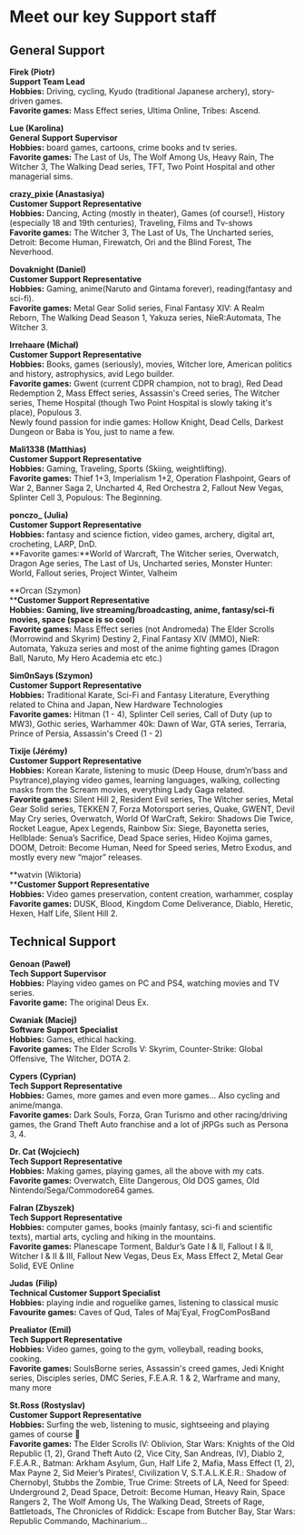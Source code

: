 Meet our key Support staff
==========================

General Support
---------------

**Firek (Piotr)**  
**Support Team Lead**  
**Hobbies:** Driving, cycling, Kyudo (traditional Japanese archery), story-driven games.  
**Favorite games:** Mass Effect series, Ultima Online, Tribes: Ascend.

**Lue (Karolina)**  
**General Support Supervisor**  
**Hobbies:** board games, cartoons, crime books and tv series.  
**Favorite games:** The Last of Us, The Wolf Among Us, Heavy Rain, The Witcher 3, The Walking Dead series, TFT, Two Point Hospital and other managerial sims.

**crazy\_pixie (Anastasiya)**  
**Customer Support Representative**  
**Hobbies:** Dancing, Acting (mostly in theater), Games (of course!), History (especially 18 and 19th centuries), Traveling, Films and Tv-shows  
**Favorite games:** The Witcher 3, The Last of Us, The Uncharted series, Detroit: Become Human, Firewatch, Ori and the Blind Forest, The Neverhood.

**Dovaknight (Daniel)**  
**Customer Support Representative**  
**Hobbies:** Gaming, anime(Naruto and Gintama forever), reading(fantasy and sci-fi).  
**Favorite games:** Metal Gear Solid series, Final Fantasy XIV: A Realm Reborn, The Walking Dead Season 1, Yakuza series, NieR:Automata, The Witcher 3.

**Irrehaare (Michał)**  
**Customer Support Representative**  
**Hobbies:** Books, games (seriously), movies, Witcher lore, American politics and history, astrophysics, avid Lego builder.  
**Favorite games:** Gwent (current CDPR champion, not to brag), Red Dead Redemption 2, Mass Effect series, Assassin's Creed series, The Witcher series, Theme Hospital (though Two Point Hospital is slowly taking it's place), Populous 3.  
Newly found passion for indie games: Hollow Knight, Dead Cells, Darkest Dungeon or Baba is You, just to name a few.

**Mali1338 (Matthias)**  
**Customer Support Representative**  
**Hobbies:** Gaming, Traveling, Sports (Skiing, weightlifting).  
**Favorite games:** Thief 1+3, Imperialism 1+2, Operation Flashpoint, Gears of War 2, Banner Saga 2, Uncharted 4, Red Orchestra 2, Fallout New Vegas, Splinter Cell 3, Populous: The Beginning.

**ponczo\_ (Julia)**  
**Customer Support Representative**  
**Hobbies:** fantasy and science fiction, video games, archery, digital art, crocheting, LARP, DnD.  
**Favorite games:**World of Warcraft, The Witcher series, Overwatch, Dragon Age series, The Last of Us, Uncharted series, Monster Hunter: World, Fallout series, Project Winter, Valheim  

**Orcan (Szymon)  
****Customer Support Representative  
****Hobbies:** Gaming, live streaming/broadcasting, anime, fantasy/sci-fi movies, space (space is so cool)  
**Favorite games****:** Mass Effect series (not Andromeda) The Elder Scrolls (Morrowind and Skyrim) Destiny 2, Final Fantasy XIV (MMO), NieR: Automata, Yakuza series and most of the anime fighting games (Dragon Ball, Naruto, My Hero Academia etc etc.)

**Sim0nSays (Szymon)**  
**Customer Support Representative**  
**Hobbies:** Traditional Karate, Sci-Fi and Fantasy Literature, Everything related to China and Japan, New Hardware Technologies  
**Favorite games:** Hitman (1 - 4), Splinter Cell series, Call of Duty (up to MW3), Gothic series, Warhammer 40k: Dawn of War, GTA series, Terraria, Prince of Persia, Assassin's Creed (1 - 2)

**Tixije (Jérémy)**  
**Customer Support Representative**  
**Hobbies:** Korean Karate, listening to music (Deep House, drum’n’bass and Psytrance),playing video games, learning languages, walking, collecting masks from the Scream movies, everything Lady Gaga related.  
**Favorite games:** Silent Hill 2, Resident Evil series, The Witcher series, Metal Gear Solid series, TEKKEN 7, Forza Motorsport series, Quake, GWENT, Devil May Cry series, Overwatch, World Of WarCraft, Sekiro: Shadows Die Twice, Rocket League, Apex Legends, Rainbow Six: Siege, Bayonetta series, Hellblade: Senua’s Sacrifice, Dead Space series, Hideo Kojima games, DOOM, Detroit: Become Human, Need for Speed series, Metro Exodus, and mostly every new “major” releases.  

**watvin (Wiktoria)  
****Customer Support Representative**  
**Hobbies:** Video games preservation, content creation, warhammer, cosplay  
**Favorite games:** DUSK, Blood, Kingdom Come Deliverance, Diablo, Heretic, Hexen, Half Life, Silent Hill 2.  

Technical Support
-----------------

**Genoan (Paweł)**  
**Tech Support Supervisor**  
**Hobbies:** Playing video games on PC and PS4, watching movies and TV series.  
**Favorite game:** The original Deus Ex.

**Cwaniak (Maciej)**  
**Software Support Specialist**  
**Hobbies:** Games, ethical hacking.  
**Favorite games:** The Elder Scrolls V: Skyrim, Counter-Strike: Global Offensive, The Witcher, DOTA 2.

**Cypers (Cyprian)**  
**Tech Support Representative**  
**Hobbies:** Games, more games and even more games… Also cycling and anime/manga.  
**Favorite games:** Dark Souls, Forza, Gran Turismo and other racing/driving games, the Grand Theft Auto franchise and a lot of jRPGs such as Persona 3, 4.

**Dr. Cat (Wojciech)**  
**Tech Support Representative**  
**Hobbies:** Making games, playing games, all the above with my cats.  
**Favorite games:** Overwatch, Elite Dangerous, Old DOS games, Old Nintendo/Sega/Commodore64 games.

**Falran (Zbyszek)**  
**Tech Support Representative**  
**Hobbies:** computer games, books (mainly fantasy, sci-fi and scientific texts), martial arts, cycling and hiking in the mountains.  
**Favorite games:** Planescape Torment, Baldur’s Gate I & II, Fallout I & II, Witcher I & II & III, Fallout New Vegas, Deus Ex, Mass Effect 2, Metal Gear Solid, EVE Online

**Judas** **(Filip)**  
**Technical Customer Support Specialist**  
**Hobbies:** playing indie and roguelike games, listening to classical music  
**Favourite games:** Caves of Qud, Tales of Maj'Eyal, FrogComPosBand

**Prealiator (Emil)**  
**Tech Support Representative**  
**Hobbies:** Video games, going to the gym, volleyball, reading books, cooking.  
**Favorite games:** SoulsBorne series, Assassin's creed games, Jedi Knight series, Disciples series, DMC Series, F.E.A.R. 1 & 2, Warframe and many, many more

**St.Ross (Rostyslav)**  
**Customer Support Representative**  
**Hobbies:** Surfing the web, listening to music, sightseeing and playing games of course 🙂  
**Favorite games:** The Elder Scrolls IV: Oblivion, Star Wars: Knights of the Old Republic (1, 2), Grand Theft Auto (2, Vice City, San Andreas, IV), Diablo 2, F.E.A.R., Batman: Arkham Asylum, Gun, Half Life 2, Mafia, Mass Effect (1, 2), Max Payne 2, Sid Meier’s Pirates!, Civilization V, S.T.A.L.K.E.R.: Shadow of Chernobyl, Stubbs the Zombie, True Crime: Streets of LA, Need for Speed: Underground 2, Dead Space, Detroit: Become Human, Heavy Rain, Space Rangers 2, The Wolf Among Us, The Walking Dead, Streets of Rage, Battletoads, The Chronicles of Riddick: Escape from Butcher Bay, Star Wars: Republic Commando, Machinarium…